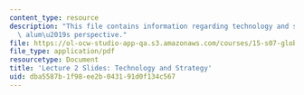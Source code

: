 ```yaml
---
content_type: resource
description: "This file contains information regarding technology and strategy: an\
  \ alum\u2019s perspective."
file: https://ol-ocw-studio-app-qa.s3.amazonaws.com/courses/15-s07-globalhealth-lab-spring-2013/dba5587b1f98ee2b043191d0f134c567_MIT15_S07S13_lec2.pdf
file_type: application/pdf
resourcetype: Document
title: 'Lecture 2 Slides: Technology and Strategy'
uid: dba5587b-1f98-ee2b-0431-91d0f134c567
---
```

